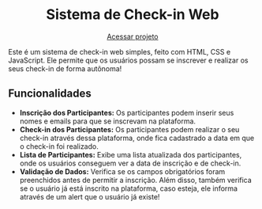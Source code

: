 <h1 align="center">Sistema de Check-in Web</h1>
<p align="center"><a href="euclaudiofilho.github.io/check-in/">Acessar projeto</a></p>

Este é um sistema de check-in web simples, feito com HTML, CSS e JavaScript. Ele permite que os usuários possam se inscrever e realizar os seus check-in de forma autônoma!

## Funcionalidades

-   **Inscrição dos Participantes:** Os participantes podem inserir seus nomes e emails para que se inscrevam na plataforma.
-   **Check-in dos Participantes:** Os participantes podem realizar o seu check-in através dessa plataforma, onde fica cadastrado a data em que o check-in foi realizado.
-   **Lista de Participantes:** Exibe uma lista atualizada dos participantes, onde os usuários conseguem ver a data de inscrição e de check-in.
-   **Validação de Dados:** Verifica se os campos obrigatórios foram preenchidos antes de permitir a inscrição. Além disso, também verifica se o usuário já está inscrito na plataforma, caso esteja, ele informa através de um alert que o usuário já existe!
